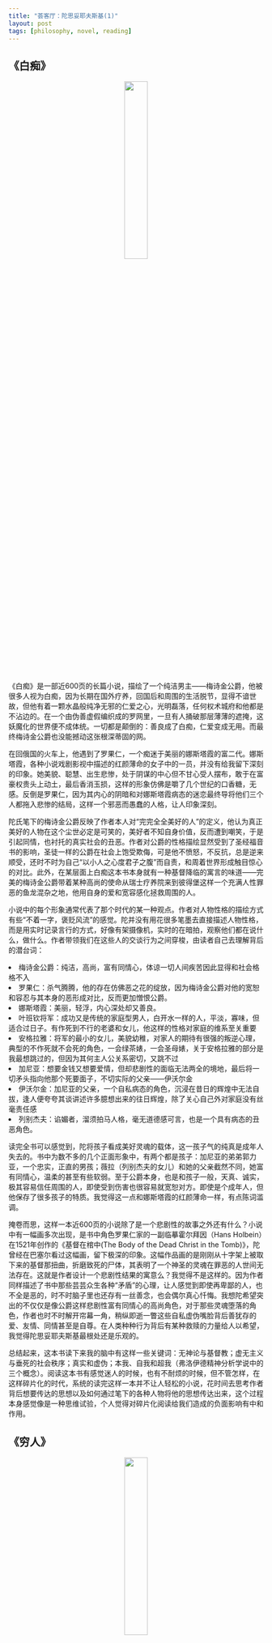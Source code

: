 ```yaml
---
title: "荟客厅：陀思妥耶夫斯基(1)"
layout: post
tags: [philosophy, novel, reading]
---
```


## 《白痴》


<p align="center">
  <img src="http://linhui.org/images/posts/idiot.png"  width="30%" />
</p>

<p> 《白痴》是一部近600页的长篇小说，描绘了一个纯洁男主——梅诗金公爵，他被很多人视为白痴，因为长期在国外疗养，回国后和周围的生活脱节，显得不谙世故，但他有着一颗水晶般纯净无邪的仁爱之心，光明磊落，任何权术城府和他都是不沾边的。在一个由伪善虚假编织成的罗网里，一旦有人捅破那层薄薄的遮掩，这妖魔化的世界便不成体统。一切都是颠倒的：善良成了白痴，仁爱变成无用。而最终梅诗金公爵也没能撼动这张根深蒂固的网。</p>

<p> 在回俄国的火车上，他遇到了罗果仁，一个痴迷于美丽的娜斯塔霞的富二代。娜斯塔霞，各种小说戏剧影视中描述的红颜薄命的女子中的一员，并没有给我留下深刻的印象。她美貌、聪慧、出生悲惨，处于阴谋的中心但不甘心受人摆布，敢于在富豪权贵头上动土，最后香消玉损，这样的形象仿佛是嚼了几个世纪的口香糖，无感。反倒是罗果仁，因为其内心的阴暗和对娜斯塔霞病态的迷恋最终导将他们三个人都拖入悲惨的结局，这样一个邪恶而愚蠢的人格，让人印象深刻。</p>

<p> 陀氏笔下的梅诗金公爵反映了作者本人对“完完全全美好的人”的定义，他认为真正美好的人物在这个尘世必定是可笑的，美好者不知自身价值，反而遭到嘲笑，于是引起同情，也衬托的真实社会的丑恶。作者对公爵的性格描绘显然受到了圣经福音书的影响，圣徒一样的公爵在社会上饱受欺侮，可是他不愤怒，不反抗，总是逆来顺受，还时不时为自己“以小人之心度君子之腹”而自责，和周着世界形成触目惊心的对比。此外，在某层面上白痴这本书本身就有一种基督降临的寓言的味道——完美的梅诗金公爵带着某种高尚的使命从瑞士疗养院来到彼得堡这样一个充满人性罪恶的鱼龙混杂之地，他用自身的爱和宽容感化拯救周围的人。</p>


<p> 小说中的每个形象通常代表了那个时代的某一种观点。作者对人物性格的描绘方式有些“不着一字，褒贬风流”的感觉。陀并没有用花很多笔墨去直接描述人物性格，而是用实时记录言行的方式，好像有架摄像机，实时的在暗拍，观察他们都在说什么，做什么。作者带领我们在这些人的交谈行为之间穿梭，由读者自己去理解背后的潜台词：</p> 

<li> 梅诗金公爵：纯洁，高尚，富有同情心，体谅一切人间疾苦因此显得和社会格格不入</li>
<li>罗果仁：杀气腾腾，他的存在仿佛恶之花的绽放，因为梅诗金公爵对他的宽恕和容忍与其本身的恶形成对比，反而更加憎恨公爵。</li>
<li>娜斯塔霞：美丽，轻浮，内心深处却又善良。</li>
<li>叶班钦将军：成功又是传统的家庭型男人，白开水一样的人，平淡，寡味，但适合过日子。有作死到不行的老婆和女儿，他这样的性格对家庭的维系至关重要</li>
<li>安格拉雅：将军的最小的女儿，美貌幼稚，对家人的期待有很强的叛逆心理，典型的不作死就不会死的角色，一会绿茶婊，一会圣母婊，关于安格拉雅的部分是我最想跳过的，但因为其何主人公关系密切，又跳不过</li>
<li>加尼亚：想要金钱又想要爱情，但却悲剧性的面临无法两全的境地，最后将一切矛头指向他那个死要面子，不切实际的父亲——伊沃尔金</li>
<li>伊沃尔金：加尼亚的父亲，一个自私病态的角色，沉浸在昔日的辉煌中无法自拔，逢人便夸夸其谈讲述许多臆想出来的往日辉煌，除了关心自己外对家庭没有丝毫责任感</li>
<li>列别杰夫：谄媚者，溜须拍马人格，毫无道德感可言，也是一个具有病态的丑恶角色。</li>

<p> 读完全书可以感觉到，陀将孩子看成美好灵魂的载体，这一孩子气的纯真是成年人失去的。书中为数不多的几个正面形象中，有两个都是孩子：加尼亚的弟弟郭力亚，一个忠实，正直的男孩；薇拉（列别杰夫的女儿）和她的父亲截然不同，她富有同情心，温柔的甚至有些软弱。至于公爵本身，也是和孩子一般，天真、诚实，极其容易信任周围的人，即使受到伤害也很容易就宽恕对方。即使是个成年人，但他保存了很多孩子的特质。我觉得这一点和娜斯塔霞的红颜薄命一样，有点陈词滥调。</p>

<p> 掩卷而思，这样一本近600页的小说除了是一个悲剧性的故事之外还有什么？小说中有一幅画多次出现，是书中角色罗果仁家的一副临摹霍尔拜因（Hans Holbein）在1521年创作的《基督在棺中(The Body of the Dead Christ in the Tomb)》，陀曾经在巴塞尔看过这幅画，留下极深的印象。这幅作品画的是刚刚从十字架上被取下来的基督那扭曲，折磨致死的尸体，其表明了一个神圣的灵魂在罪恶的人世间无法存在。这就是作者设计一个悲剧性结果的寓意么？我觉得不是这样的。因为作者同样描述了书中那些芸芸众生各种“矛盾”的心理，让人感觉到即使再卑鄙的人，也不全是恶的，时不时脑子里也还存有一丝善念，也会偶尔真心忏悔。我想陀希望突出的不仅仅是像公爵这样悲剧性富有同情心的高尚角色，对于那些灵魂堕落的角色，作者也时不时解开帘幕一角，稍纵即逝一瞥这些自私虚伪嘴脸背后善犹存的爱、友情、同情甚至是自尊。在人类种种行为背后有某种救赎的力量给人以希望，我觉得陀思妥耶夫斯基最根处还是乐观的。</p>
<p> 总结起来，这本书读下来我的脑中有这样一些关键词：无神论与基督教；虚无主义与垂死的社会秩序；真实和虚伪；本我、自我和超我（弗洛伊德精神分析学说中的三个概念）。阅读这本书有感觉迷人的时候，也有不耐烦的时候，但不管怎样，在这样碎片化的时代，系统的读完这样一本并不让人轻松的小说，花时间去思考作者背后想要传达的思想以及如何通过笔下的各种人物将他的思想传达出来，这个过程本身感觉像是一种思维试验，个人觉得对碎片化阅读给我们造成的负面影响有中和作用。</p>


##  《穷人》

<p align="center">
  <img src="http://linhui.org/images/posts/ThePoor.png"  width="30%" />
</p>

<p>这是陀思妥耶夫斯基在1845年发表的一部中篇小说，陀突破了之前俄国文坛集中在地主贵族庄园的局限，开始将笔锋扩大到“小人物”身上。《穷人》中的主人公马卡尔.杰武什金就是这样的典型人物。他是沙皇衙门里的小官吏，没有靠山，在衙门里做薪水菲薄的抄写工作，凭工作卖力、字体端正挣钱，常常衣食不周。表面上逆来顺受的杰武什金的灵魂里还存有爱情的火焰。孤女瓦尔瓦拉德痛苦遭遇引发了杰武什金灵魂深处的激情，他竭力保护瓦尔瓦拉不受坏人的侮辱，他身上的一切美好品质和孱弱的斗志都因为他热爱瓦尔瓦拉而被调动起来，由此可以看书，这些“小人物”所以胆小怕事，逆来顺受，并非生性如此，而是受环境压迫所致。我觉得杰武什金对瓦尔瓦拉的感情不是情欲上的，而是精神上的。这个孤女满足了杰武什金感情上和道德上的需求，他觉得因为帮助她而使得自己的生命不仅仅是为了活着，而有了一种叫做意义的东西。然而到最后，在社会环境的重压下，瓦尔瓦拉还是被阴险奸诈的商人夺走，这让杰武什金悲痛不已。这篇我并不推荐，因为觉得并没有很特别的地方，陀显然很喜欢书信体，而且书中的人物表述自己的时候总是极为拖沓。让我想起一个美国同事告诉我他在俄罗斯工作那一年适应那边交流文化的艰辛。看来俄国人讲话比中国人要绕得多。</p>


##  《白夜》

<p align="center">
  <img src="http://linhui.org/images/posts/WhiteNight.png"  width="30%" />
</p>

<p>这是陀思妥耶夫斯基的另外一篇中篇，比《穷人》乐观多了，但终归是一个遁世者自作死沦为备胎的故事。主人公是彼得堡的穷知识分子，由于看不惯周围人的庸俗无聊、尔虞我诈宁愿把自己孤立起来，不与人接触，编织种种幻想，晚上在街道上信步乱走，和没有生命的房屋对话。有一个晚上他偶然看见一个年轻的姑娘倚着沿河的栏杆抽泣，便开始安慰女主，他的真诚渐渐获得的少女的信任。于是少女将自己如何爱上之前的房客，这个房客如何与她相约一年之后回到彼得堡等等一一告诉男主。姑娘梨花带雨的讲述深深打动了这个幻想家的心，于是他接连四个晚上陪伴姑娘在河边等房客，无可救药的走上了备胎的道路。最后那个房客带走了女主，顺利做实了男主备胎的桂冠。如果不把这个中篇当作写景和写人物性格心理自白的艺术品看的话，我极其不推荐这篇，情节没有什么动人心弦的地方，也没有什么特别的哲学思考，文风还是一贯的磨叽，磨叽，磨叽。</p>


